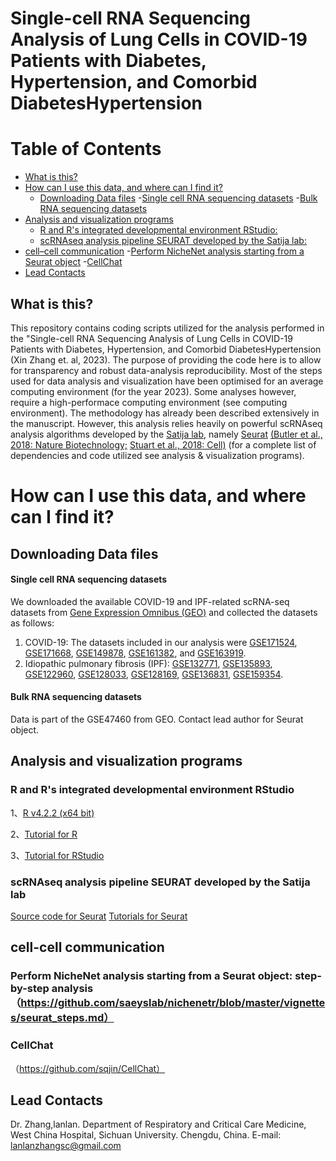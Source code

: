 # Single-cell RNA Sequencing Analysis of Lung Cells in COVID-19 Patients with Diabetes, Hypertension, and Comorbid DiabetesHypertension

# Table of Contents
- [What is this?](#what-is-this)
- [How can I use this data, and where can I find it?](#how-can-i-use-this-data-and-where-can-i-find-it)
	- [Downloading Data files](##downloading-data-files)
		-[Single cell RNA sequencing datasets](###Single-cell-RNA-sequencing-datasets)
   		-[Bulk RNA sequencing datasets](####-Bulk-RNA-sequencing-datasets)
- [Analysis and visualization programs](#analysis-and-visualization-programs)
	- [R and R's integrated developmental environment RStudio:](#r-and-rs-integrated-developmental-environment-rstudio)
	- [scRNAseq analysis pipeline SEURAT developed by the Satija lab:](#scrnaseq-analysis-pipeline-seurat-developed-by-the-satija-lab)
- [cell–cell communication](##cell--cell-communication)
	-[Perform NicheNet analysis starting from a Seurat object](###Perform-NicheNet-analysis-starting-from-a-Seurat-object)
  	-[CellChat](###CellChat)
- [Lead Contacts](##Lead-contacts)


## What is this?
This repository contains coding scripts utilized for the analysis performed in the "Single-cell RNA Sequencing Analysis of Lung Cells in COVID-19 Patients with Diabetes, Hypertension, and Comorbid DiabetesHypertension (Xin Zhang et. al, 2023). The purpose of providing the code here is to allow for transparency and robust data-analysis reproducibility. Most of the steps used for data analysis and visualization have been optimised for an average computing environment (for the year 2023). Some analyses however, require a high-performace computing environment (see computing environment). The methodology has already been described extensively in the manuscript. However, this analysis relies heavily on powerful scRNAseq analysis algorithms developed by the [Satija lab](https://satijalab.org/), namely [Seurat](https://satijalab.org/seurat/) [(Butler et al., 2018: Nature Biotechnology;](https://www.nature.com/articles/nbt.4096) [Stuart et al., 2018: Cell)](https://www.sciencedirect.com/science/article/pii/S0092867419305598?via%3Dihub) (for a complete list of dependencies and code utilized see analysis & visualization programs).

# How can I use this data, and where can I find it?
## Downloading Data files
#### Single cell RNA sequencing datasets
We downloaded the available COVID-19 and IPF-related scRNA-seq datasets from [Gene Expression Omnibus (GEO)](https://www.ncbi.nlm.nih.gov/geo/) and collected the datasets as follows:
1) COVID-19: The datasets included in our analysis were [GSE171524](https://www.ncbi.nlm.nih.gov/geo/query/acc.cgi?acc=GSE171524), [GSE171668](https://www.ncbi.nlm.nih.gov/geo/query/acc.cgi?acc=GSE171668), [GSE149878](https://www.ncbi.nlm.nih.gov/geo/query/acc.cgi?acc=GSE149878), [GSE161382](https://www.ncbi.nlm.nih.gov/geo/query/acc.cgi?acc=GSE161382), and [GSE163919](https://www.ncbi.nlm.nih.gov/geo/query/acc.cgi?acc=GSE163919). 
2) Idiopathic pulmonary fibrosis (IPF): [GSE132771](https://www.ncbi.nlm.nih.gov/geo/query/acc.cgi?acc=GSE132771), [GSE135893](https://www.ncbi.nlm.nih.gov/geo/query/acc.cgi?acc=GSE135893), [GSE122960](https://www.ncbi.nlm.nih.gov/geo/query/acc.cgi?acc=GSE122960), [GSE128033](https://www.ncbi.nlm.nih.gov/geo/query/acc.cgi?acc=GSE128033), [GSE128169](https://www.ncbi.nlm.nih.gov/geo/query/acc.cgi?acc=GSE128169), [GSE136831](https://www.ncbi.nlm.nih.gov/geo/query/acc.cgi?acc=GSE136831), [GSE159354](https://www.ncbi.nlm.nih.gov/geo/query/acc.cgi?acc=GSE159354).
#### Bulk RNA sequencing datasets
Data is part of the GSE47460 from GEO.
Contact lead author for Seurat object.

## Analysis and visualization programs
### R and R's integrated developmental environment RStudio
1、[R v4.2.2 (x64 bit)](https://cran.r-project.org/bin/windows/base/old/)

2、[Tutorial for R](https://cran.r-project.org/doc/manuals/r-release/R-intro.html)

3、[Tutorial for RStudio](https://resources.rstudio.com/) 

### scRNAseq analysis pipeline SEURAT developed by the Satija lab
[Source code for Seurat](https://cran.r-project.org/web/packages/Seurat/index.html)
[Tutorials for Seurat](https://satijalab.org/seurat/)

## cell-cell communication
### Perform NicheNet analysis starting from a Seurat object: step-by-step analysis（https://github.com/saeyslab/nichenetr/blob/master/vignettes/seurat_steps.md）
### CellChat
（https://github.com/sqjin/CellChat）

## Lead Contacts
Dr. Zhang,lanlan. Department of Respiratory and Critical Care Medicine, West China Hospital, Sichuan University. Chengdu, China. E-mail: lanlanzhangsc@gmail.com
